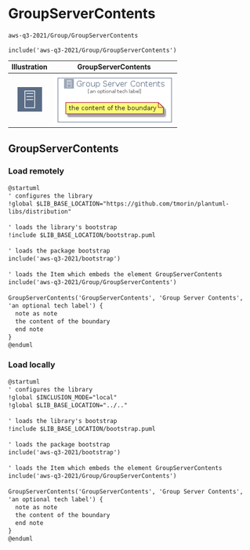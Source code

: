# GroupServerContents


```text
aws-q3-2021/Group/GroupServerContents
```

```text
include('aws-q3-2021/Group/GroupServerContents')
```



| Illustration | GroupServerContents |
| :---: | :---: |
| ![illustration for Illustration](../../aws-q3-2021/Resource/GroupIcons/ServerContents.png) | ![illustration for GroupServerContents](../../aws-q3-2021/Group/GroupServerContents.Local.png) |




## GroupServerContents

### Load remotely
```plantuml
@startuml
' configures the library
!global $LIB_BASE_LOCATION="https://github.com/tmorin/plantuml-libs/distribution"

' loads the library's bootstrap
!include $LIB_BASE_LOCATION/bootstrap.puml

' loads the package bootstrap
include('aws-q3-2021/bootstrap')

' loads the Item which embeds the element GroupServerContents
include('aws-q3-2021/Group/GroupServerContents')

GroupServerContents('GroupServerContents', 'Group Server Contents', 'an optional tech label') {
  note as note
  the content of the boundary
  end note
}
@enduml
```

### Load locally
```plantuml
@startuml
' configures the library
!global $INCLUSION_MODE="local"
!global $LIB_BASE_LOCATION="../.."

' loads the library's bootstrap
!include $LIB_BASE_LOCATION/bootstrap.puml

' loads the package bootstrap
include('aws-q3-2021/bootstrap')

' loads the Item which embeds the element GroupServerContents
include('aws-q3-2021/Group/GroupServerContents')

GroupServerContents('GroupServerContents', 'Group Server Contents', 'an optional tech label') {
  note as note
  the content of the boundary
  end note
}
@enduml
```

